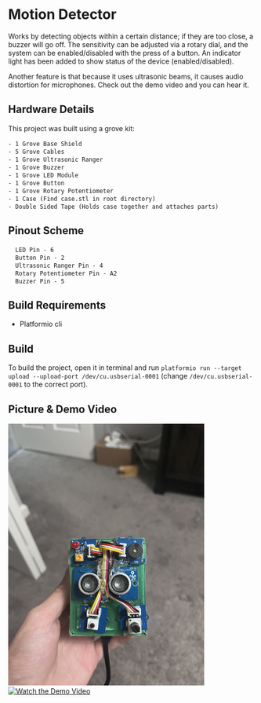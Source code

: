 # Motion Detector
Works by detecting objects within a certain distance; if they are too close, a buzzer will go off. The sensitivity can be adjusted via a rotary dial, and the system can be enabled/disabled with the press of a button. An indicator light has been added to show status of the device (enabled/disabled).

Another feature is that because it uses ultrasonic beams, it causes audio distortion for microphones. Check out the demo video and you can hear it.

## Hardware Details
This project was built using a grove kit:
```
- 1 Grove Base Shield
- 5 Grove Cables
- 1 Grove Ultrasonic Ranger
- 1 Grove Buzzer
- 1 Grove LED Module
- 1 Grove Button
- 1 Grove Rotary Potentiometer
- 1 Case (Find case.stl in root directory)
- Double Sided Tape (Holds case together and attaches parts)
```

## Pinout Scheme
```
  LED Pin - 6
  Button Pin - 2
  Ultrasonic Ranger Pin - 4
  Rotary Potentiometer Pin - A2
  Buzzer Pin - 5
```

## Build Requirements
 - Platformio cli

## Build
To build the project, open it in terminal and run `platformio run --target upload --upload-port /dev/cu.usbserial-0001` (change `/dev/cu.usbserial-0001` to the correct port).

## Picture & Demo Video
<img src="media/device.jpeg" alt="Device Picture" width="400"/> [![Watch the Demo Video](https://img.youtube.com/vi/46SMoDRWZgU/hqdefault.jpg)](https://youtube.com/shorts/46SMoDRWZgU)
